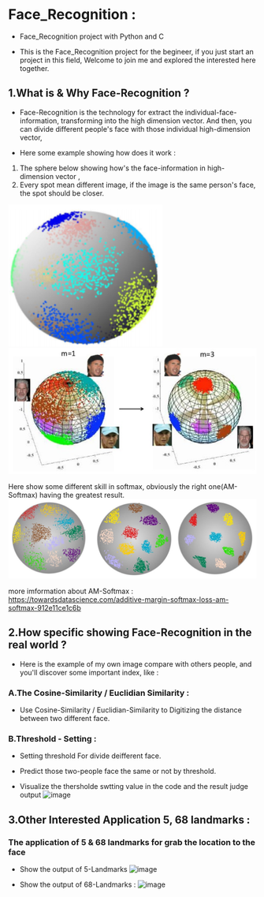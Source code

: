 # Face_Recognition : 

- Face_Recognition project with Python and C

- This is the Face_Recognition project for the begineer, if you just start an project in this field, Welcome to join me and explored the interested here together.
 

## 1.What is & Why Face-Recognition ?

- Face-Recognition is the technology for extract the individual-face-information, transforming into the high dimension vector.
And then, you can divide different people's face with those individual high-dimension vector,  

- Here some example showing how does it work :

 1. The sphere below showing how's the face-information in high-dimension vector ,
 2. Every spot mean different image, if the image is the same person's face, the spot should be closer. 

 ![image](data/image/high_dimension2.png)
 ![image](data/image/AM_Softmax3.png)

   Here show some different skill in softmax, obviously the right one(AM-Softmax) having the greatest result. 
 ![image](data/image/AM_Softmax.png)
 
 more imformation about AM-Softmax : https://towardsdatascience.com/additive-margin-softmax-loss-am-softmax-912e11ce1c6b


## 2.How specific showing Face-Recognition in the real world ?

- Here is the example of my own image compare with others people, and you'll discover some important index, like : 

### A.The Cosine-Similarity / Euclidian Similarity : 

- Use Cosine-Similarity / Euclidian-Similarity to Digitizing the distance between two different face.

### B.Threshold - Setting : 

- Setting threshold For divide deifferent face.  
- Predict those two-people face the same or not by threshold.

- Visualize the thersholde swtting value in the code and the result judge output 
![image](data/2.png)

## 3.Other Interested Application 5, 68 landmarks : 

### The application of 5 & 68 landmarks for grab the location to the face

- Show the output of 5-Landmarks
![image](data.png)

- Show the output of 68-Landmarks :
![image](data.png)
